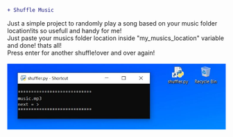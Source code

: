 ```diff
+ Shuffle Music
```
Just a simple project to randomly play a song based on your music folder location!its so usefull and handy for me!</br>
Just paste your musics folder location inside "my_musics_location" variable and done! thats all!</br>
Press enter for another shuffle!over and over again!</br></br>
![](result.JPG)
